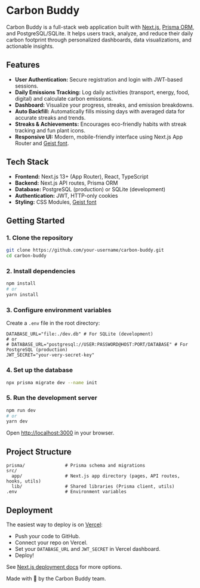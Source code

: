 # Carbon Buddy

Carbon Buddy is a full-stack web application built with [Next.js](https://nextjs.org), [Prisma ORM](https://www.prisma.io/), and PostgreSQL/SQLite. It helps users track, analyze, and reduce their daily carbon footprint through personalized dashboards, data visualizations, and actionable insights.

## Features

- **User Authentication:** Secure registration and login with JWT-based sessions.
- **Daily Emissions Tracking:** Log daily activities (transport, energy, food, digital) and calculate carbon emissions.
- **Dashboard:** Visualize your progress, streaks, and emission breakdowns.
- **Auto Backfill:** Automatically fills missing days with averaged data for accurate streaks and trends.
- **Streaks & Achievements:** Encourages eco-friendly habits with streak tracking and fun plant icons.
- **Responsive UI:** Modern, mobile-friendly interface using Next.js App Router and [Geist font](https://vercel.com/font).

## Tech Stack

- **Frontend:** Next.js 13+ (App Router), React, TypeScript
- **Backend:** Next.js API routes, Prisma ORM
- **Database:** PostgreSQL (production) or SQLite (development)
- **Authentication:** JWT, HTTP-only cookies
- **Styling:** CSS Modules, [Geist font](https://vercel.com/font)

## Getting Started

### 1. Clone the repository

```bash
git clone https://github.com/your-username/carbon-buddy.git
cd carbon-buddy
```

### 2. Install dependencies

```bash
npm install
# or
yarn install
```

### 3. Configure environment variables

Create a `.env` file in the root directory:

```env
DATABASE_URL="file:./dev.db" # For SQLite (development)
# or
# DATABASE_URL="postgresql://USER:PASSWORD@HOST:PORT/DATABASE" # For PostgreSQL (production)
JWT_SECRET="your-very-secret-key"
```

### 4. Set up the database

```bash
npx prisma migrate dev --name init
```

### 5. Run the development server

```bash
npm run dev
# or
yarn dev
```

Open [http://localhost:3000](http://localhost:3000) in your browser.

## Project Structure

```
prisma/               # Prisma schema and migrations
src/
  app/                # Next.js app directory (pages, API routes, hooks, utils)
  lib/                # Shared libraries (Prisma client, utils)
.env                  # Environment variables
```

## Deployment

The easiest way to deploy is on [Vercel](https://vercel.com/):

- Push your code to GitHub.
- Connect your repo on Vercel.
- Set your `DATABASE_URL` and `JWT_SECRET` in Vercel dashboard.
- Deploy!

See [Next.js deployment docs](https://nextjs.org/docs/app/building-your-application/deploying) for more options.

Made with 🌱 by the Carbon Buddy team.
